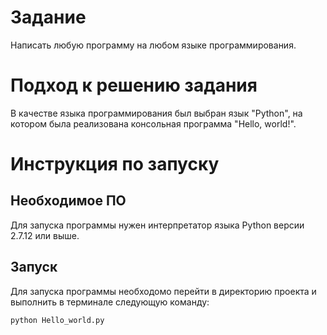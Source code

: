 # Задание
Написать любую программу на любом языке программирования.
# Подход к решению задания
В качестве языка программирования был выбран язык "Python", на котором была реализована консольная программа "Hello, world!".
# Инструкция по запуску
## Необходимое ПО
Для запуска программы нужен интерпретатор языка Python версии 2.7.12 или выше.	
## Запуск
Для запуска программы необходомо перейти в директорию проекта и выполнить в терминале следующую команду:

```bash
python Hello_world.py
```


